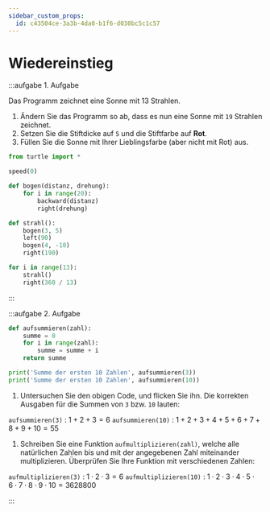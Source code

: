 ```yaml
---
sidebar_custom_props:
  id: c43504ce-3a3b-4da0-b1f6-d030bc5c1c57
---
```

# Wiedereinstieg

:::aufgabe 1. Aufgabe
<Answer type="state" webKey="9c0ebdca-a13a-425c-89a9-11d93b495c88" />


Das Programm zeichnet eine Sonne mit 13 Strahlen.
1. Ändern Sie das Programm so ab, dass es nun eine Sonne mit `19` Strahlen zeichnet.
2. Setzen Sie die Stiftdicke auf `5` und die Stiftfarbe auf **Rot**.
3. Füllen Sie die Sonne mit Ihrer Lieblingsfarbe (aber nicht mit Rot) aus.

```py live_py title=aufgabe1.py id=59d3c260-6572-42a4-acec-c90accccdff2 
from turtle import *

speed(0)

def bogen(distanz, drehung):
    for i in range(20):
        backward(distanz)
        right(drehung)

def strahl():
    bogen(3, 5)
    left(90)
    bogen(4, -10)
    right(190)

for i in range(13):
    strahl()
    right(360 / 13)
```
:::


:::aufgabe 2. Aufgabe
<Answer type="state" webKey="a0bdfec4-b9c5-4174-9c86-4b11c89c95f4" />

```py live_py id=2a8a9b26-6632-4836-a10e-24738483d028
def aufsummieren(zahl):
    summe = 0
    for i in range(zahl):
        summe = summe + i
    return summe

print('Summe der ersten 10 Zahlen', aufsummieren(3))
print('Summe der ersten 10 Zahlen', aufsummieren(10))
```

1. Untersuchen Sie den obigen Code, und flicken Sie ihn. Die korrekten Ausgaben für die Summen von `3` bzw. `10` lauten:

`aufsummieren(3)`
: $1 + 2 + 3 = 6$
`aufsummieren(10)`
: $1 + 2 + 3 + 4 + 5 + 6 + 7 + 8 + 9 + 10 = 55$

1. Schreiben Sie eine Funktion `aufmultiplizieren(zahl)`, welche alle natürlichen Zahlen bis und mit der angegebenen Zahl miteinander multiplizieren. Überprüfen Sie Ihre Funktion mit verschiedenen Zahlen:

`aufmultiplizieren(3)`
: $1 \cdot 2 \cdot 3 = 6$
`aufmultiplizieren(10)`
: $1 \cdot 2 \cdot 3 \cdot 4 \cdot 5 \cdot 6 \cdot 7 \cdot 8 \cdot 9 \cdot 10 = 3628800$

:::